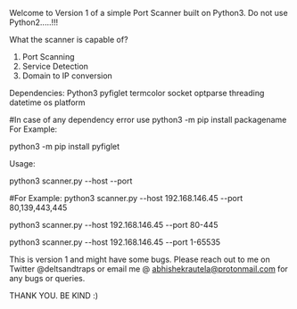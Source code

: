 Welcome to Version 1 of a simple Port Scanner built on Python3.
Do not use Python2.....!!!

What the scanner is capable of?
1. Port Scanning
2. Service Detection
3. Domain to IP conversion

Dependencies:
Python3
pyfiglet
termcolor
socket
optparse
threading
datetime
os
platform

#In case of any dependency error use python3 -m pip install packagename
For Example:

python3 -m pip install pyfiglet


Usage: 

python3 scanner.py --host <targetip> --port <target ports>

#For Example:
python3 scanner.py --host 192.168.146.45 --port 80,139,443,445

python3 scanner.py --host 192.168.146.45 --port 80-445

python3 scanner.py --host 192.168.146.45 --port 1-65535

This is version 1 and might have some bugs. Please reach out to me on Twitter @deltsandtraps or email me @ abhishekrautela@protonmail.com for any bugs or queries.

THANK YOU.
BE KIND :)